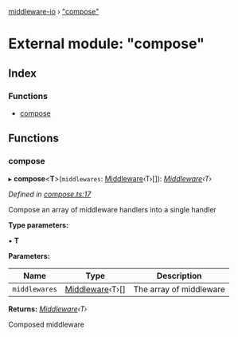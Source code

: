 [middleware-io](../README.md) › ["compose"](_compose_.md)

# External module: "compose"

## Index

### Functions

* [compose](_compose_.md#compose)

## Functions

###  compose

▸ **compose**<**T**>(`middlewares`: [Middleware](_types_.md#middleware)‹T›[]): *[Middleware](_types_.md#middleware)‹T›*

*Defined in [compose.ts:17](https://github.com/negezor/middleware-io/blob/40848e4/src/compose.ts#L17)*

Compose an array of middleware handlers into a single handler

**Type parameters:**

▪ **T**

**Parameters:**

Name | Type | Description |
------ | ------ | ------ |
`middlewares` | [Middleware](_types_.md#middleware)‹T›[] | The array of middleware  |

**Returns:** *[Middleware](_types_.md#middleware)‹T›*

Composed middleware
